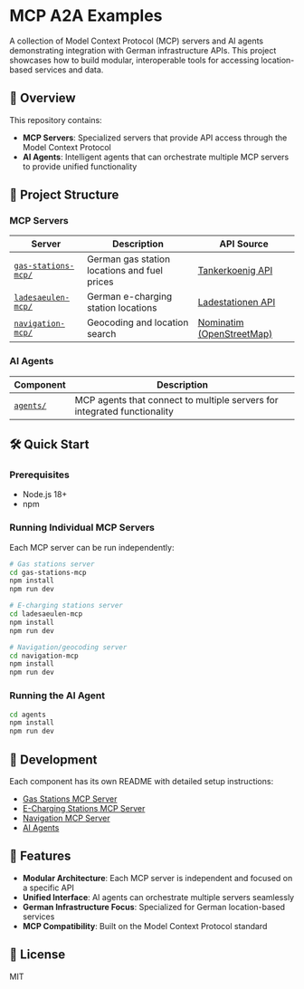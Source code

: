 # MCP A2A Examples

A collection of Model Context Protocol (MCP) servers and AI agents demonstrating integration with German infrastructure APIs. This project showcases how to build modular, interoperable tools for accessing location-based services and data.

## 🚀 Overview

This repository contains:

- **MCP Servers**: Specialized servers that provide API access through the Model Context Protocol
- **AI Agents**: Intelligent agents that can orchestrate multiple MCP servers to provide unified functionality

## 📁 Project Structure

### MCP Servers

| Server | Description | API Source |
|--------|-------------|------------|
| [`gas-stations-mcp/`](./gas-stations-mcp/) | German gas station locations and fuel prices | [Tankerkoenig API](https://creativecommons.tankerkoenig.de/) |
| [`ladesaeulen-mcp/`](./ladesaeulen-mcp/) | German e-charging station locations | [Ladestationen API](https://ladestationen.api.bund.dev/) |
| [`navigation-mcp/`](./navigation-mcp/) | Geocoding and location search | [Nominatim (OpenStreetMap)](https://nominatim.org/) |

### AI Agents

| Component | Description |
|-----------|-------------|
| [`agents/`](./agents/) | MCP agents that connect to multiple servers for integrated functionality |

## 🛠️ Quick Start

### Prerequisites

- Node.js 18+
- npm

### Running Individual MCP Servers

Each MCP server can be run independently:

```bash
# Gas stations server
cd gas-stations-mcp
npm install
npm run dev

# E-charging stations server  
cd ladesaeulen-mcp
npm install
npm run dev

# Navigation/geocoding server
cd navigation-mcp
npm install
npm run dev
```

### Running the AI Agent

```bash
cd agents
npm install
npm run dev
```

## 🔧 Development

Each component has its own README with detailed setup instructions:

- [Gas Stations MCP Server](./gas-stations-mcp/README.md)
- [E-Charging Stations MCP Server](./ladesaeulen-mcp/README.md)  
- [Navigation MCP Server](./navigation-mcp/README.md)
- [AI Agents](./agents/README.md)

## 🌟 Features

- **Modular Architecture**: Each MCP server is independent and focused on a specific API
- **Unified Interface**: AI agents can orchestrate multiple servers seamlessly
- **German Infrastructure Focus**: Specialized for German location-based services
- **MCP Compatibility**: Built on the Model Context Protocol standard

## 📄 License

MIT